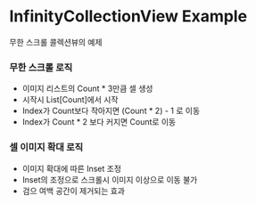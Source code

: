 # InfinityCollectionView Example
무한 스크롤 콜렉션뷰의 예제

### 무한 스크롤 로직
- 이미지 리스트의 Count * 3만큼 셀 생성
- 시작시 List[Count]에서 시작
- Index가 Count보다 작아지면 (Count * 2) - 1 로 이동
- Index가 Count * 2 보다 커지면 Count로 이동

### 셀 이미지 확대 로직
- 이미지 확대에 따른 Inset 조정
- Inset의 조정으로 스크롤시 이미지 이상으로 이동 불가
- 검으 여백 공간이 제거되는 효과
